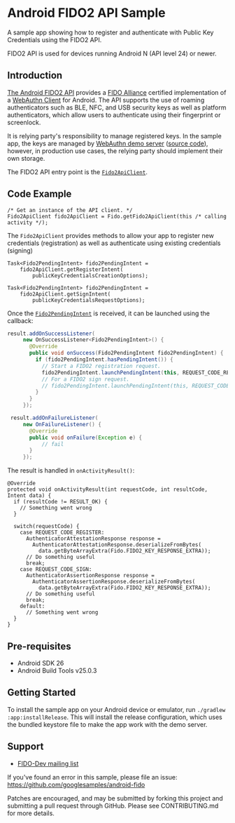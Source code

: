 Android FIDO2 API Sample
===========================

A sample app showing how to register and authenticate with Public Key
Credentials using the FIDO2 API.

FIDO2 API is used for devices running Android N (API level 24) or newer.

Introduction
------------
[The Android FIDO2
API](https://developers.google.com/identity/fido/android/native-apps) provides a
[FIDO Alliance](https://fidoalliance.org/) certified implementation of a
[WebAuthn Client](https://www.w3.org/TR/webauthn/#webauthn-client) for Android.
The API supports the use of roaming authenticators such as BLE, NFC, and USB
security keys as well as platform authenticators, which allow users to
authenticate using their fingerprint or screenlock.

It is relying party's responsibility to manage registered keys. In the sample
app, the keys are managed by [WebAuthn demo
server](https://webauthndemo.appspot.com/) ([source
code](https://github.com/google/webauthndemo)), however, in production use
cases, the relying party should implement their own storage.

The FIDO2 API entry point is the
[`Fido2ApiClient`](https://developers.google.com/android/reference/com/google/android/gms/fido/fido2/Fido2ApiClient).

Code Example
------------

```
/* Get an instance of the API client. */
Fido2ApiClient fido2ApiClient = Fido.getFido2ApiClient(this /* calling activity */);
```

The `Fido2ApiClient` provides methods to allow your app to register new
credentials (registration) as well as authenticate using existing credentials
(signing)
```
Task<Fido2PendingIntent> fido2PendingIntent =
    fido2ApiClient.getRegisterIntent(
        publicKeyCredentialsCreationOptions);

Task<Fido2PendingIntent> fido2PendingIntent =
    fido2ApiClient.getSignIntent(
        publicKeyCredentialsRequestOptions);
```

Once the
[`Fido2PendingIntent`](https://developers.google.com/android/reference/com/google/android/gms/fido/fido2/Fido2PendingIntent)
is received, it can be launched using the callback:
```java
result.addOnSuccessListener(
     new OnSuccessListener<Fido2PendingIntent>() {
       @Override
       public void onSuccess(Fido2PendingIntent fido2PendingIntent) {
         if (fido2PendingIntent.hasPendingIntent()) {
           // Start a FIDO2 registration request.
           fido2PendingIntent.launchPendingIntent(this, REQUEST_CODE_REGISTER);
           // For a FIDO2 sign request.
           // fido2PendingIntent.launchPendingIntent(this, REQUEST_CODE_SIGN);
         }
       }
     });

 result.addOnFailureListener(
     new OnFailureListener() {
       @Override
       public void onFailure(Exception e) {
           // fail
       }
     });
```

The result is handled in `onActivityResult()`:
```
@Override
protected void onActivityResult(int requestCode, int resultCode, Intent data) {
  if (resultCode != RESULT_OK) {
    // Something went wrong
  }

  switch(requestCode) {
    case REQUEST_CODE_REGISTER:
      AuthenticatorAttestationResponse response =
        AuthenticatorAttestationResponse.deserializeFromBytes(
          data.getByteArrayExtra(Fido.FIDO2_KEY_RESPONSE_EXTRA));
      // Do something useful
      break;
    case REQUEST_CODE_SIGN:
      AuthenticatorAssertionResponse response =
        AuthenticatorAssertionResponse.deserializeFromBytes(
          data.getByteArrayExtra(Fido.FIDO2_KEY_RESPONSE_EXTRA));
      // Do something useful
      break;
    default:
      // Something went wrong
  }
}
```


Pre-requisites
--------------

- Android SDK 26
- Android Build Tools v25.0.3


Getting Started
---------------

To install the sample app on your Android device or emulator,
run `./gradlew :app:installRelease`. This will install the release
configuration, which uses the bundled keystore file to make the app
work with the demo server.

Support
-------

- [FIDO-Dev mailing list](https://groups.google.com/a/fidoalliance.org/forum/#!forum/fido-dev)

If you've found an error in this sample, please file an issue:
https://github.com/googlesamples/android-fido

Patches are encouraged, and may be submitted by forking this project and
submitting a pull request through GitHub. Please see CONTRIBUTING.md for more details.
